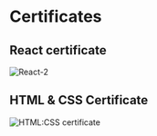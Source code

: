 # Certificates

## React certificate
![React-2](https://user-images.githubusercontent.com/106895247/209609447-60e2347f-8a59-4609-8ade-9bb09307fa35.jpg)

## HTML & CSS Certificate
![HTML:CSS certificate](https://user-images.githubusercontent.com/106895247/211191557-926d35be-492b-4b35-a921-433a98f4eff0.jpeg)
